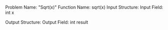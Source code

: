 Problem Name: "Sqrt(x)"
Function Name: sqrt(x)
Input Structure:
Input Field: int x

Output Structure:
Output Field: int result